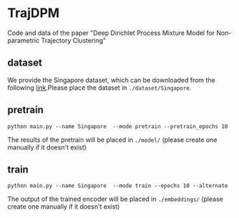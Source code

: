 # TrajDPM
Code and data of the paper "Deep Dirichlet Process Mixture Model for Non-parametric Trajectory Clustering"

## dataset

We provide the Singapore dataset, which can be downloaded from the following [link](https://www.dropbox.com/sh/nrak8gsdzsbbvnk/AACeFW84RA0-yQjeVQiWvXu5a?dl=0).Please place the dataset in `./dataset/Singapore`.

## pretrain

```shell
python main.py --name Singapore  --mode pretrain --pretrain_epochs 10
```

The results of the pretrain will be placed in `./model/` (please create one manually if it doesn't exist)

## train

```shell
python main.py --name Singapore  --mode train --epochs 10 --alternate
```

The output of the trained encoder will be placed in `./embeddings/` (please create one manually if it doesn't exist)

